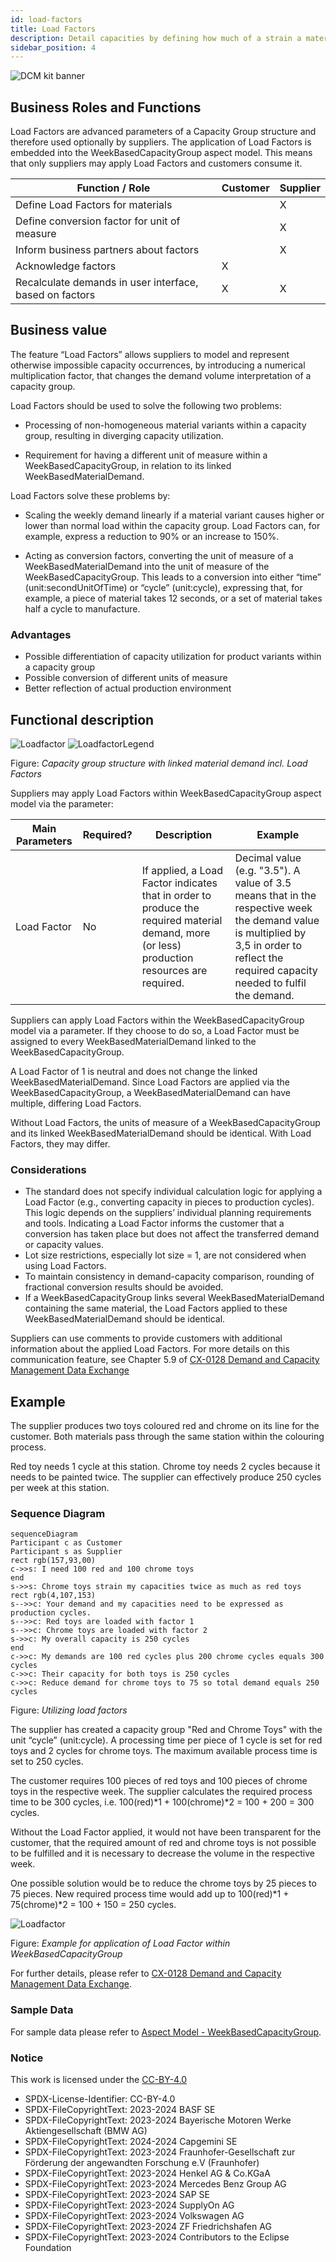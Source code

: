 ```yaml
---
id: load-factors
title: Load Factors
description: Detail capacities by defining how much of a strain a material is on your capacities, compared to other materials. 
sidebar_position: 4
---
```


![DCM kit banner](/img/kit-icons/dcm-kit-icon.svg)

## Business Roles and Functions

Load Factors are advanced parameters of a Capacity Group structure and therefore used optionally by suppliers. The application of Load Factors is embedded into the WeekBasedCapacityGroup aspect model. This means that only suppliers may apply Load Factors and customers consume it.

|Function / Role|Customer|Supplier|
|-|-|-|
|Define Load Factors for materials||X|
|Define conversion factor for unit of measure||X|
|Inform business partners about factors||X|
|Acknowledge factors|X||
|Recalculate demands in user interface, based on factors |X|X|

## Business value

The feature “Load Factors” allows suppliers to model and represent otherwise impossible capacity occurrences, by introducing a numerical multiplication factor, that changes the demand volume interpretation of a capacity group.

Load Factors should be used to solve the following two problems:  

- Processing of non-homogeneous material variants within a capacity group, resulting in diverging capacity utilization.  

- Requirement for having a different unit of measure within a WeekBasedCapacityGroup, in relation to its linked WeekBasedMaterialDemand.  

Load Factors solve these problems by:  

- Scaling the weekly demand linearly if a material variant causes higher or lower than normal load within the capacity group. Load Factors can, for example, express a reduction to 90% or an increase to 150%.  

- Acting as conversion factors, converting the unit of measure of a WeekBasedMaterialDemand into the unit of measure of the WeekBasedCapacityGroup. This leads to a conversion into either “time” (unit:secondUnitOfTime) or “cycle” (unit:cycle), expressing that, for example, a piece of material takes 12 seconds, or a set of material takes half a cycle to manufacture.  

### Advantages

- Possible differentiation of capacity utilization for product variants within a capacity group
- Possible conversion of different units of measure
- Better reflection of actual production environment

## Functional description

![Loadfactor](./resources/business-process_LoadFactor_functional.svg)
![LoadfactorLegend](./resources/business-process_FunctionalBlockDiagram_Legend.svg)

Figure: *Capacity group structure with linked material demand incl. Load Factors*

Suppliers may apply Load Factors within WeekBasedCapacityGroup aspect model via the parameter:

| Main Parameters | Required? | Description | Example |
|-|-|-|-|
| Load Factor | No | If applied, a Load Factor indicates that in order to produce the required material demand,  more (or less) production resources are required.| Decimal value (e.g. "3.5"). A value of 3.5 means that in the respective week the demand value is multiplied by 3,5 in order to reflect the required capacity needed to fulfil the demand. |

Suppliers can apply Load Factors within the WeekBasedCapacityGroup model via a parameter. If they choose to do so, a Load Factor must be assigned to every WeekBasedMaterialDemand linked to the WeekBasedCapacityGroup.

A Load Factor of 1 is neutral and does not change the linked WeekBasedMaterialDemand. Since Load Factors are applied via the WeekBasedCapacityGroup, a WeekBasedMaterialDemand can have multiple, differing Load Factors.

Without Load Factors, the units of measure of a WeekBasedCapacityGroup and its linked WeekBasedMaterialDemand should be identical. With Load Factors, they may differ.

### Considerations

- The standard does not specify individual calculation logic for applying a Load Factor (e.g., converting capacity in pieces to production cycles). This logic depends on the suppliers’ individual planning requirements and tools. Indicating a Load Factor informs the customer that a conversion has taken place but does not affect the transferred demand or capacity values.
- Lot size restrictions, especially lot size = 1, are not considered when using Load Factors.
- To maintain consistency in demand-capacity comparison, rounding of fractional conversion results should be avoided.
- If a WeekBasedCapacityGroup links several WeekBasedMaterialDemand containing the same material, the Load Factors applied to these WeekBasedMaterialDemand should be identical.

Suppliers can use comments to provide customers with additional information about the applied Load Factors. For more details on this communication feature, see Chapter 5.9 of [CX-0128 Demand and Capacity Management Data Exchange][StandardLibrary]

## Example

The supplier produces two toys coloured red and chrome on its line for the customer.
Both materials pass through the same station within the colouring process.

Red toy needs 1 cycle at this station. Chrome toy needs 2 cycles because it needs to be painted twice. The supplier can effectively produce 250 cycles per week at this station.

### Sequence Diagram

```mermaid
sequenceDiagram
Participant c as Customer
Participant s as Supplier
rect rgb(157,93,00) 
c->>s: I need 100 red and 100 chrome toys
end
s->>s: Chrome toys strain my capacities twice as much as red toys
rect rgb(4,107,153)
s-->>c: Your demand and my capacities need to be expressed as production cycles.
s-->>c: Red toys are loaded with factor 1
s-->>c: Chrome toys are loaded with factor 2
s->>c: My overall capacity is 250 cycles
end
c->>c: My demands are 100 red cycles plus 200 chrome cycles equals 300 cycles
c->>c: Their capacity for both toys is 250 cycles
c->>c: Reduce demand for chrome toys to 75 so total demand equals 250 cycles
```

Figure: *Utilizing load factors*

The supplier has created a capacity group "Red and Chrome Toys" with the unit “cycle” (unit:cycle). A processing time per piece of 1 cycle is set for red toys and 2 cycles for chrome toys. The maximum available process time is set to 250 cycles.

The customer requires 100 pieces of red toys and 100 pieces of chrome toys in the respective week. The supplier calculates the required process time to be 300 cycles, i.e. 100(red)\*1 + 100(chrome)\*2 = 100 + 200 = 300 cycles.

Without the Load Factor applied, it would not have been transparent for the customer, that the required amount of red and chrome toys is not possible to be fulfilled and it is necessary to decrease the volume in the respective week.

One possible solution would be to reduce the chrome toys by 25 pieces to 75 pieces. New required process time would add up to 100(red)\*1 + 75(chrome)\*2 = 100 + 150 = 250 cycles.

![Loadfactor](./resources/business-process_LoadFactor_example_diagram.svg)

Figure: *Example for application of Load Factor within WeekBasedCapacityGroup*

For further details, please refer to [CX-0128 Demand and Capacity Management Data Exchange][StandardLibrary].

### Sample Data

For sample data please refer to [Aspect Model - WeekBasedCapacityGroup](../../development-view/model-capacity-group.md).

### Notice

This work is licensed under the [CC-BY-4.0](https://creativecommons.org/licenses/by/4.0/legalcode)

- SPDX-License-Identifier: CC-BY-4.0
- SPDX-FileCopyrightText: 2023-2024 BASF SE
- SPDX-FileCopyrightText: 2023-2024 Bayerische Motoren Werke Aktiengesellschaft (BMW AG)
- SPDX-FileCopyrightText: 2024-2024 Capgemini SE
- SPDX-FileCopyrightText: 2023-2024 Fraunhofer-Gesellschaft zur Förderung der angewandten Forschung e.V (Fraunhofer)
- SPDX-FileCopyrightText: 2023-2024 Henkel AG & Co.KGaA
- SPDX-FileCopyrightText: 2023-2024 Mercedes Benz Group AG
- SPDX-FileCopyrightText: 2023-2024 SAP SE
- SPDX-FileCopyrightText: 2023-2024 SupplyOn AG
- SPDX-FileCopyrightText: 2023-2024 Volkswagen AG
- SPDX-FileCopyrightText: 2023-2024 ZF Friedrichshafen AG
- SPDX-FileCopyrightText: 2023-2024 Contributors to the Eclipse Foundation

[StandardLibrary]: https://catenax-ev.github.io/docs/next/standards/CX-0128-DemandandCapacityManagementDataExchange
